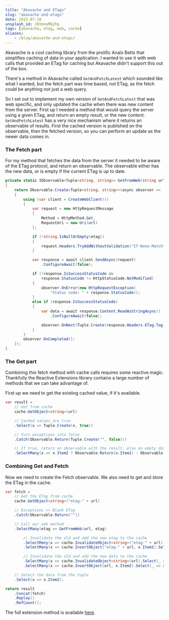 ```yaml
---
title: "Akavache and ETags"
slug: "akavache-and-etags"
date: 2015-07-18
unsplash_id: J8YmnoMG2hg
tags: [akavache, etag, web, cache]
aliases:
    - /blog/akavache-and-etags/
---
```


<p class="lead">Akavache is a cool caching library from the prolific Anaïs Betts that simplifies caching of data in your application. I wanted to use it with web calls that provided an ETag for caching but Akavache didn't support this out of the box.</p>

There's a method in Akavache called `GetAndFetchLatest` which sounded like what I wanted, but the fetch part was time based, not ETag, as the fetch could be anything not just a web query.

So I set out to implement my own version of `GetAndFetchLatest` that was web specific, and only updated the cache when there was new content from the server. First up I needed a method that would query the server using a given ETag, and return an empty result, or the new content. `GetAndFetchLatest` has a very nice mechanism where it returns an observable of results. First the cached version is published on the observable, then the fetched version, so you can perform an update as the newer data comes in.

### The Fetch part

For my method that fetches the data from the server it needed to be aware of the ETag protocol, and return an observable. The observable either has the new data, or is empty if the current ETag is up to date.

```csharp
private static IObservable<Tuple<string, string>> GetFromWeb(string url, string etag)
{
    return Observable.Create<Tuple<string, string>>(async observer =>
    {
        using (var client = CreateWebClient())
        {
            var request = new HttpRequestMessage
            {
                Method = HttpMethod.Get,
                RequestUri = new Uri(url)
            };

            if (!string.IsNullOrEmpty(etag))
            {
                request.Headers.TryAddWithoutValidation("If-None-Match", etag);
            }

            var response = await client.SendAsync(request)
                .ConfigureAwait(false);

            if (!response.IsSuccessStatusCode && 
                response.StatusCode != HttpStatusCode.NotModified)
            {
                observer.OnError(new HttpRequestException(
                    "Status code: " + response.StatusCode));
            }
            else if (response.IsSuccessStatusCode)
            {
                var data = await response.Content.ReadAsStringAsync()
                    .ConfigureAwait(false);

                observer.OnNext(Tuple.Create(response.Headers.ETag.Tag, data));
            }
        }
        observer.OnCompleted();
    });
}
```

### The Get part

Combining this fetch method with cache calls requires some reactive magic. Thankfully the Reactive Extensions library contains a large number of methods that we can take advantage of.

First up we need to get the existing cached value, if it's available.

```csharp
var result = 
    // Get from cache
    cache.GetObject<string>(url)

    // Cached values are true
    .Select(x => Tuple.Create(x, true)) 

    // Turn exceptions into false
    .Catch(Observable.Return(Tuple.Create("", false))) 

    // If true, return an observable with the result, else an empty observable.
    .SelectMany(x => x.Item2 ? Observable.Return(x.Item1) : Observable.Empty<string>());
```

### Combining Get and Fetch

Now we need to create the Fetch observable. We also need to get and store the ETag in the cache.

```csharp
var fetch = 
    // Get the ETag from cache
    cache.GetObject<string>("etag-" + url)

    // Exceptions => Blank ETag
    .Catch(Observable.Return(""))

    // Call our web method
    .SelectMany(etag => GetFromWeb(url, etag)

    	// Invalidate the old and add the new etag to the cache
    	.SelectMany(x => cache.InvalidateObject<string>("etag-" + url).Select(_ => x))
    	.SelectMany(x => cache.InsertObject("etag-" + url, x.Item1).Select(_ => x))

    	// Invalidate the old and add the new data to the cache
    	.SelectMany(x => cache.InvalidateObject<string>(url).Select(_ => x))
    	.SelectMany(x => cache.InsertObject(url, x.Item2).Select(_ => x)))

    // Select the data from the tuple
    .Select(x => x.Item2);

return result
    .Concat(fetch)
    .Replay()
    .RefCount();
```

The full extension method is available [here](https://gist.github.com/distantcam/06e08761a3c5884949fe).
